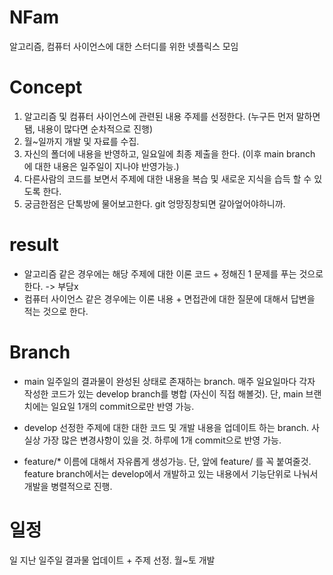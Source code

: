 # NFam
알고리즘, 컴퓨터 사이언스에 대한 스터디를 위한 넷플릭스 모임

# Concept
  1. 알고리즘 및 컴퓨터 사이언스에 관련된 내용 주제를 선정한다. (누구든 먼저 말하면됌, 내용이 많다면 순차적으로 진행)
  2. 월~일까지 개발 및 자료를 수집.
  3. 자신의 폴더에 내용을 반영하고, 일요일에 최종 제출을 한다. (이후 main branch 에 대한 내용은 일주일이 지나야 반영가능.)
  4. 다른사람의 코드를 보면서 주제에 대한 내용을 복습 및 새로운 지식을 습득 할 수 있도록 한다.
  5. 궁금한점은 단톡방에 물어보고한다. git 엉망징창되면 갈아엎어야하니까.

# result
- 알고리즘 같은 경우에는 해당 주제에 대한 이론 코드 + 정해진 1 문제를 푸는 것으로 한다. -> 부담x
- 컴퓨터 사이언스 같은 경우에는 이론 내용 + 면접관에 대한 질문에 대해서 답변을 적는 것으로 한다.
  
# Branch
 - main
   일주일의 결과물이 완성된 상태로 존재하는 branch.
   매주 일요일마다 각자 작성한 코드가 있는 develop branch를 병합 (자신이 직접 해볼것).
   단, main 브랜치에는 일요일 1개의 commit으로만 반영 가능.
   
 - develop
   선정한 주제에 대한 대한 코드 및 개발 내용을 업데이트 하는 branch.
   사실상 가장 많은 변경사항이 있을 것. 하루에 1개 commit으로 반영 가능.

 - feature/*
   이름에 대해서 자유롭게 생성가능. 단, 앞에 feature/ 를 꼭 붙여줄것.
   feature branch에서는 develop에서 개발하고 있는 내용에서 기능단위로 나눠서 개발을 병렬적으로 진행.
   
    
# 일정
일 지난 일주일 결과물 업데이트 + 주제 선정.
월~토 개발
